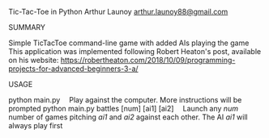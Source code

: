 Tic-Tac-Toe in Python
Arthur Launoy <arthur.launoy88@gmail.com>

SUMMARY

Simple TicTacToe command-line game with added AIs playing the game This application
was implemented following Robert Heaton's post, available on his website:
https://robertheaton.com/2018/10/09/programming-projects-for-advanced-beginners-3-a/ 

USAGE

python main.py
&emsp;Play against the computer. More instructions will be prompted
python main.py battles [num] [ai1] [ai2]
&emsp;Launch any *num* number of games pitching *ai1* and *ai2* against each other. The AI *ai1* will always play first